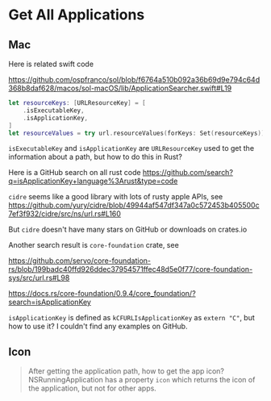 # Get All Applications

## Mac

Here is related swift code

https://github.com/ospfranco/sol/blob/f6764a510b092a36b69d9e794c64d368b8daf628/macos/sol-macOS/lib/ApplicationSearcher.swift#L19

```swift
let resourceKeys: [URLResourceKey] = [
    .isExecutableKey,
    .isApplicationKey,
]
let resourceValues = try url.resourceValues(forKeys: Set(resourceKeys))
```
`isExecutableKey` and `isApplicationKey` are `URLResourceKey` used to get the information about a path, but how to do this in Rust?

Here is a GitHub search on all rust code https://github.com/search?q=isApplicationKey+language%3Arust&type=code

`cidre` seems like a good library with lots of rusty apple APIs, see 
https://github.com/yury/cidre/blob/49944af547df347a0c572453b405500c7ef3f932/cidre/src/ns/url.rs#L160

But `cidre` doesn't have many stars on GitHub or downloads on crates.io

Another search result is `core-foundation` crate, see

https://github.com/servo/core-foundation-rs/blob/199badc40ffd926ddec37954571ffec48d5e0f77/core-foundation-sys/src/url.rs#L98

https://docs.rs/core-foundation/0.9.4/core_foundation/?search=isApplicationKey

`isApplicationKey` is defined as `kCFURLIsApplicationKey` as `extern "C"`, but how to use it? I couldn't find any examples on GitHub. 



## Icon

> After getting the application path, how to get the app icon? NSRunningApplication has a property `icon` which returns the icon of the application, but not for other apps.

